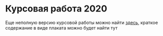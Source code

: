 # Курсовая работа 2020

Еще неполную версию курсовой работы можно найти [здесь](https://github.com/elizacc/CW/blob/master/CW.pdf), краткое содержание в виде плаката можно будет найти тут
